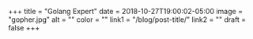 +++
title = "Golang Expert"
date = 2018-10-27T19:00:02-05:00
image = "gopher.jpg"
alt = ""
color = ""
link1 = "/blog/post-title/"
link2 = ""
draft = false
+++
